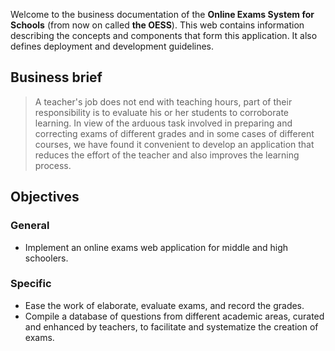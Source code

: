 Welcome to the business documentation of the **Online Exams System for Schools** (from now on called **the OESS**). This web contains information describing the concepts and components that form this application. It also defines deployment and development guidelines.

## Business brief
> A teacher's job does not end with teaching hours, part of their responsibility is to evaluate his or her students to corroborate learning. In view of the arduous task involved in preparing and correcting exams of different grades and in some cases of different courses, we have found it convenient to develop an application that reduces the effort of the teacher and also improves the learning process.

## Objectives

### General
- Implement an online exams web application for middle and high schoolers.

### Specific
- Ease the work of elaborate, evaluate exams, and record the grades.
- Compile a database of questions from different academic areas, curated and enhanced by teachers, to facilitate and systematize the creation of exams.

